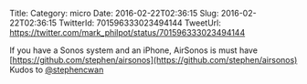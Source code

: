 Title: 
Category: micro
Date: 2016-02-22T02:36:15
Slug: 2016-02-22T02:36:15
TwitterId: 701596333023494144
TweetUrl: https://twitter.com/mark_philpot/status/701596333023494144

If you have a Sonos system and an iPhone, AirSonos is must have [https://github.com/stephen/airsonos](https://github.com/stephen/airsonos) Kudos to [@stephencwan](https://twitter.com/stephencwan)